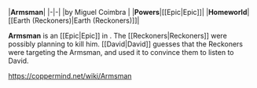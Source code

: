|**Armsman**|
|-|-|
|by  Miguel Coimbra |
|**Powers**|[[Epic\|Epic]]|
|**Homeworld**|[[Earth (Reckoners)\|Earth (Reckoners)]]|

**Armsman** is an [[Epic\|Epic]] in . The [[Reckoners\|Reckoners]] were possibly planning to kill him.
[[David\|David]] guesses that the Reckoners were targeting the Armsman, and used it to convince them to listen to David.



https://coppermind.net/wiki/Armsman